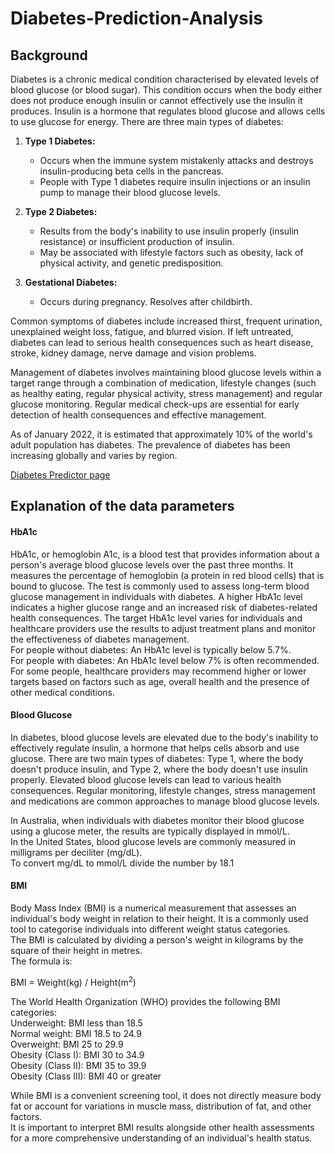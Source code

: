 # Diabetes-Prediction-Analysis

## Background
Diabetes is a chronic medical condition characterised by elevated levels of blood glucose (or blood sugar). This condition occurs when the body either does not produce enough insulin or cannot effectively use the insulin it produces. Insulin is a hormone that regulates blood glucose and allows cells to use glucose for energy. There are three main types of diabetes:

1. **Type 1 Diabetes:**
   - Occurs when the immune system mistakenly attacks and destroys insulin-producing beta cells in the pancreas.
   - People with Type 1 diabetes require insulin injections or an insulin pump to manage their blood glucose levels.

2. **Type 2 Diabetes:**
   - Results from the body's inability to use insulin properly (insulin resistance) or insufficient production of insulin.
   - May be associated with lifestyle factors such as obesity, lack of physical activity, and genetic predisposition.
   
3. **Gestational Diabetes:**
   - Occurs during pregnancy. Resolves after childbirth.

Common symptoms of diabetes include increased thirst, frequent urination, unexplained weight loss, fatigue, and blurred vision. If left untreated, diabetes can lead to serious health consequences such as heart disease, stroke, kidney damage, nerve damage and vision problems.

Management of diabetes involves maintaining blood glucose levels within a target range through a combination of medication, lifestyle changes (such as healthy eating, regular physical activity, stress management) and regular glucose monitoring. Regular medical check-ups are essential for early detection of health consequences and effective management.

As of January 2022, it is estimated that approximately 10% of the world's adult population has diabetes. The prevalence of diabetes has been increasing globally and varies by region.

[Diabetes Predictor page](https://diabetes-prediction-analysis-2023.streamlit.app/)

## Explanation of the data parameters  
#### HbA1c  
HbA1c, or hemoglobin A1c, is a blood test that provides information about a person's average blood glucose levels over the past three months. It measures the percentage of hemoglobin (a protein in red blood cells) that is bound to glucose. The test is commonly used to assess long-term blood glucose management in individuals with diabetes. A higher HbA1c level indicates a higher glucose range and an increased risk of diabetes-related health consequences. The target HbA1c level varies for individuals and healthcare providers use the results to adjust treatment plans and monitor the effectiveness of diabetes management.  
For people without diabetes: An HbA1c level is typically below 5.7%.  
For people with diabetes:  An HbA1c level below 7% is often recommended.  
For some people, healthcare providers may recommend higher or lower targets based on factors such as age, overall health and the presence of other medical conditions.

#### Blood Glucose  
In diabetes, blood glucose levels are elevated due to the body's inability to effectively regulate insulin, a hormone that helps cells absorb and use glucose. There are two main types of diabetes: Type 1, where the body doesn't produce insulin, and Type 2, where the body doesn't use insulin properly. Elevated blood glucose levels can lead to various health consequences. Regular monitoring, lifestyle changes, stress management and medications are common approaches to manage blood glucose levels.   

In Australia, when individuals with diabetes monitor their blood glucose using a glucose meter, the results are typically displayed in mmol/L.  
In the United States, blood glucose levels are commonly measured in milligrams per deciliter (mg/dL).  
To convert mg/dL to mmol/L divide the number by 18.1  

#### BMI  
Body Mass Index (BMI) is a numerical measurement that assesses an individual's body weight in relation to their height. It is a commonly used tool to categorise individuals into different weight status categories.  
The BMI is calculated by dividing a person's weight in kilograms by the square of their height in metres.  
The formula is:  

BMI = Weight(kg) / Height(m<sup>2</sup>)  

The World Health Organization (WHO) provides the following BMI categories:  
Underweight: BMI less than 18.5  
Normal weight: BMI 18.5 to 24.9  
Overweight: BMI 25 to 29.9  
Obesity (Class I): BMI 30 to 34.9  
Obesity (Class II): BMI 35 to 39.9  
Obesity (Class III): BMI 40 or greater  

While BMI is a convenient screening tool, it does not directly measure body fat or account for variations in muscle mass, distribution of fat, and other factors.  
It is important to interpret BMI results alongside other health assessments for a more comprehensive understanding of an individual's health status.

  



